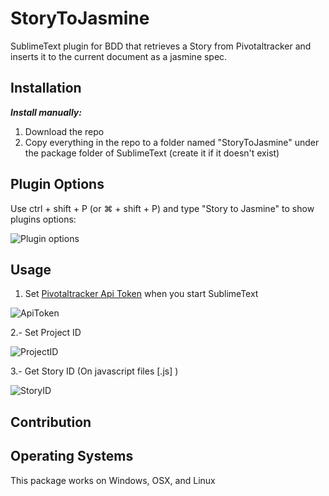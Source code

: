 # StoryToJasmine

SublimeText plugin for BDD that retrieves a Story from Pivotaltracker and inserts it to the current document as a jasmine spec.

## Installation

***Install manually:***

1. Download the repo
2. Copy everything in the repo to a folder named "StoryToJasmine" under the package folder of SublimeText (create it if it doesn't exist)

## Plugin Options

Use ctrl + shift + P (or &#8984; + shift + P)  and type "Story to Jasmine" to show plugins options:

![Plugin options](https://www.dropbox.com/s/t2x2sc100gelmek/options.png?dl=1)

## Usage

1. Set [Pivotaltracker Api Token](https://www.pivotaltracker.com/profile) when you start SublimeText

  ![ApiToken](https://www.dropbox.com/s/bakp8lu7nutvwao/apitoken.png?dl=1)

2.- Set Project ID

  ![ProjectID](https://www.dropbox.com/s/02dxdw6b7i5ev80/projectid.png?dl=1)
  
3.- Get Story ID (On javascript files [.js] )

  ![StoryID](https://www.dropbox.com/s/71krbpftlr3gi96/storyid.png?dl=1)
  


## Contribution



## Operating Systems

This package works on Windows, OSX, and Linux


